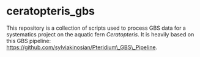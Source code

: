 # ceratopteris_gbs

This repository is a collection of scripts used to process GBS data for a systematics project on the aquatic fern *Ceratopteris*. It is heavily based on this GBS pipeline: https://github.com/sylviakinosian/Pteridium\_GBS\_Pipeline.
